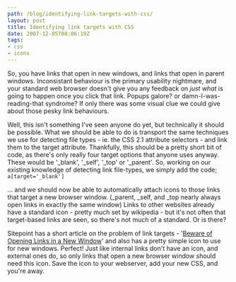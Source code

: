 ```yaml
---
path: /blog/identifying-link-targets-with-css/
layout: post
title: Identifying link targets with CSS
date: 2007-12-05T08:06:19Z
tags:
- css
- icons
---
```


So, you have links that open in new windows, and links that open in parent windows.  Inconsistant behaviour is the primary usability nightmare, and your standard web browser doesn't give you any feedback on <em>just what</em> is going to happen once you click that link.  Popups galore? or damn-I-was-reading-that syndrome?  If only there was some visual clue we could give about those pesky link behaviours.

Well, this isn't something I've seen anyone do yet, but technically it should be possible.  What we should be able to do is transport the same techniques we use for detecting file types - ie. the CSS 2.1 attribute selectors - and link them to the target attribute.  Thankfully, this should be a pretty short bit of code, as there's only really four target options that anyone uses anyway.  These would be '_blank', '_self', '_top' or '_parent'.  So, working on our existing knowledge of detecting link file-types, we simply add the code;
<code>
a[target='_blank']</code>

... and we should now be able to automatically attach icons to those links that target a new browser window. (_parent, _self, and _top nearly always open links in exactly the same window) Links to other websites already have a standard icon - pretty much set by wikipedia - but it's not often that target-based links are seen, so there's not much of a standard.  Or is there?

Sitepoint has a short article on the problem of link targets - '<a href="http://www.sitepoint.com/article/beware-opening-links-new-window" title="Open link in a new window" target="_blank">Beware of Opening Links in a New Window</a>' and also has a pretty simple icon to use for new windows.  Perfect!  Just like internal links don't have an icon, and external ones do, so only links that open a new browser window should need this icon.  Save the icon to your webserver, add your new CSS, and you're away.